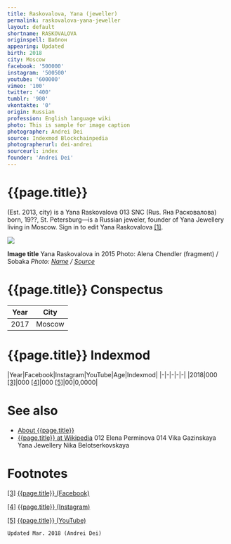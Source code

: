 ```yaml
---
title: Raskovalova, Yana (jeweller)
permalink: raskovalova-yana-jeweller
layout: default
shortname: RASKOVALOVA
originspell: Шаблон
appearing: Updated
birth: 2018
city: Moscow
facebook: '500000'
instagram: '500500'
youtube: '600000'
vimeo: '100'
twitter: '400'
tumblr: '900'
vkontakte: '0'
origin: Russian
profession: English language wiki
photo: This is sample for image caption
photographer: Andrei Dei
source: Indexmod Blockchainpedia
photographerurl: dei-andrei
sourceurl: index
founder: 'Andrei Dei'
---
```


# {{page.title}}

(Est. 2013, city) is a Yana Raskovalova  013  SNC (Rus. Яна Расковалова) born, 19??, St. Petersburg—is a Russian jeweler, founder of Yana Jewellery living in Moscow. Sign in to edit Yana Raskovalova <span id="a1">[\[1\]](#f1)</span>.

![](/encyclopedia/images/raskovalova.jpg)

**Image title**
Yana Raskovalova in 2015
Photo: Alena Chendler (fragment) / Sobaka
*Photo: [Name](index) / [Source](index)*

# {{page.title}} Conspectus

|Year|City|
|-|-|
|2017|Moscow|

# {{page.title}} Indexmod

|Year|Facebook|Instagram|YouTube|Age|Indexmod|
|-|-|-|-|-|
|2018|000 <span id="a3">[\[3\]](#f3)</span>|000 <span id="a4">[\[4\]](#f4)</span>|000 <span id="a5">[\[5\]](#f5)</span>|00|0,0000|


# See also

+ [About {{page.title}}](index)
+ [{{page.title}} at Wikipedia](index)
012  Elena Perminova
014  Vika Gazinskaya
Yana Jewellery
Nika Belotserkovskaya

# Footnotes

[[3]](#a3) <span id="f3"></span> [{{page.title}} (Facebook)](index)

[[4]](#a4) <span id="f4"></span> [{{page.title}} (Instagram)](index)

[[5]](#a5) <span id="f5"></span> [{{page.title}} (YouTube)](index)

`Updated Mar. 2018 (Andrei Dei)`
